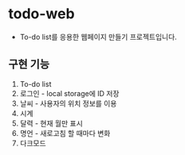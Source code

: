 # todo-web
- To-do list를 응용한 웹페이지 만들기 프로젝트입니다.

## 구현 기능
1. To-do list
2. 로그인 - local storage에 ID 저장
3. 날씨 - 사용자의 위치 정보를 이용
4. 시계
5. 달력 - 현재 월만 표시
6. 명언 - 새로고침 할 때마다 변화
7. 다크모드
